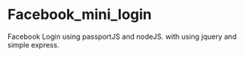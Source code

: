 # Facebook_mini_login
Facebook Login using passportJS and nodeJS. with using jquery and simple express.
